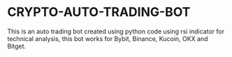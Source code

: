 # CRYPTO-AUTO-TRADING-BOT
This is an auto trading bot created using python code using rsi indicator for technical analysis, this bot works for Bybit, Binance, Kucoin, OKX and Bitget.
